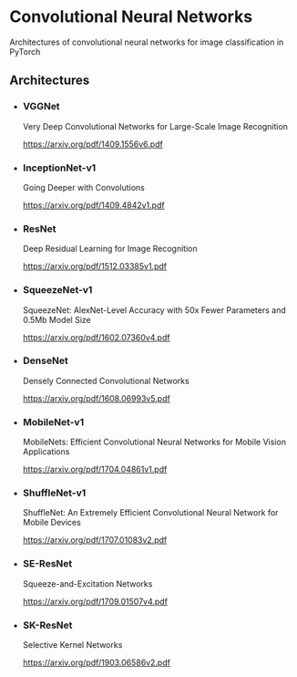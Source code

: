 # Convolutional Neural Networks
Architectures of convolutional neural networks for image classification in PyTorch

## Architectures

* ### VGGNet

    Very Deep Convolutional Networks for Large-Scale Image Recognition
    
    https://arxiv.org/pdf/1409.1556v6.pdf
        

* ### InceptionNet-v1

    Going Deeper with Convolutions

    https://arxiv.org/pdf/1409.4842v1.pdf

* ### ResNet

    Deep Residual Learning for Image Recognition

    https://arxiv.org/pdf/1512.03385v1.pdf

* ### SqueezeNet-v1

    SqueezeNet: AlexNet-Level Accuracy with 50x Fewer Parameters and 0.5Mb Model Size

    https://arxiv.org/pdf/1602.07360v4.pdf

* ### DenseNet

    Densely Connected Convolutional Networks

    https://arxiv.org/pdf/1608.06993v5.pdf

* ### MobileNet-v1

    MobileNets: Efficient Convolutional Neural Networks for Mobile Vision Applications

    https://arxiv.org/pdf/1704.04861v1.pdf

* ### ShuffleNet-v1

    ShuffleNet: An Extremely Efficient Convolutional Neural Network for Mobile Devices

    https://arxiv.org/pdf/1707.01083v2.pdf

* ### SE-ResNet

    Squeeze-and-Excitation Networks

    https://arxiv.org/pdf/1709.01507v4.pdf

* ### SK-ResNet

    Selective Kernel Networks

    https://arxiv.org/pdf/1903.06586v2.pdf

